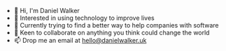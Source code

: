 - 👋 Hi, I'm Daniel Walker
- 👀 Interested in using technology to improve lives
- 🌱 Currently trying to find a better way to help companies with software
- 💞️ Keen to collaborate on anything you think could change the world
- 📫 Drop me an email at hello@danielwalker.uk
